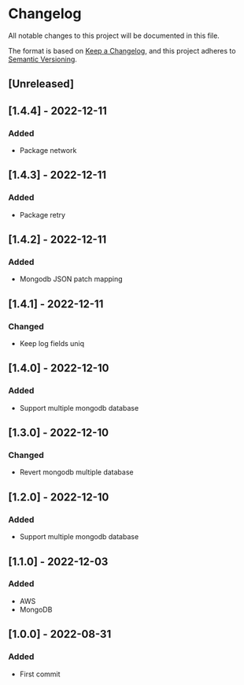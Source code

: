 # Changelog
All notable changes to this project will be documented in this file.

The format is based on [Keep a Changelog](https://keepachangelog.com/en/1.0.0/),
and this project adheres to [Semantic Versioning](https://semver.org/spec/v2.0.0.html).

## [Unreleased]

## [1.4.4] - 2022-12-11
### Added
- Package network

## [1.4.3] - 2022-12-11
### Added
- Package retry

## [1.4.2] - 2022-12-11
### Added
- Mongodb JSON patch mapping

## [1.4.1] - 2022-12-11
### Changed
- Keep log fields uniq

## [1.4.0] - 2022-12-10
### Added
- Support multiple mongodb database

## [1.3.0] - 2022-12-10
### Changed
- Revert mongodb multiple database

## [1.2.0] - 2022-12-10
### Added
- Support multiple mongodb database

## [1.1.0] - 2022-12-03
### Added
- AWS
- MongoDB

## [1.0.0] - 2022-08-31
### Added
- First commit
